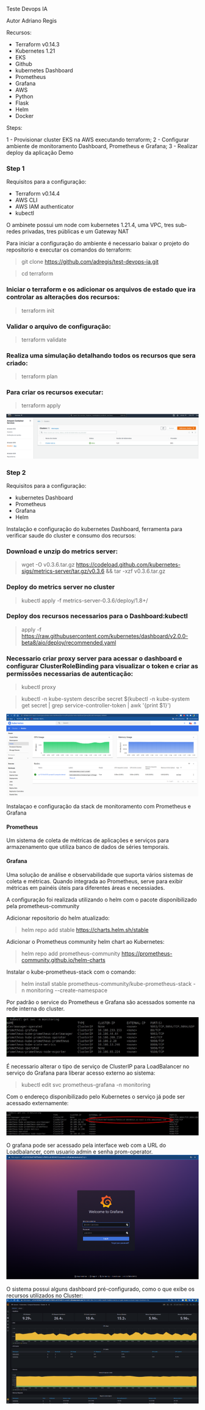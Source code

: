 Teste Devops IA 

Autor Adriano Regis

Recursos:
- Terraform v0.14.3
- Kubernetes 1.21
- EKS
- Github
- kubernetes Dashboard
- Prometheus 
- Grafana
- AWS
- Python
- Flask
- Helm
- Docker


Steps:

1 - Provisionar cluster EKS na AWS executando terraform;
2 - Configurar ambiente de monitoramento Dashboard, Prometheus e Grafana;
3 - Realizar deploy da aplicação Demo


### Step 1

Requisitos para a configuração:
- Terraform v0.14.4
- AWS CLI
- AWS IAM authenticator
- kubectl

O ambinete possui um node com kubernetes 1.21.4, uma VPC, tres sub-redes privadas, tres públicas e um Gateway NAT

Para iniciar a configuração do ambiente é necessario baixar o projeto do repositorio e executar os comandos do terraform:

>git clone https://github.com/adregis/test-devops-ia.git

>cd terraform

### Iniciar o terraform e os adicionar os arquivos de estado que ira controlar as alterações dos recursos:
>terraform init

### Validar o arquivo de configuração:
>terraform validate

### Realiza uma simulação detalhando todos os recursos que sera criado:
>terraform plan

### Para criar os recursos executar:
>terraform apply


![Alt text](https://github.com/adregis/test-devops-ia/blob/main/imagens/eks1.png?raw=true "Console EKS")


### Step 2

Requisitos para a configuração:
- kubernetes Dashboard
- Prometheus 
- Grafana
- Helm

Instalação e configuração do kubernetes Dashboard, ferramenta para verificar saude do cluster e consumo dos recursos:

### Download e unzip do metrics server:
>wget -O v0.3.6.tar.gz https://codeload.github.com/kubernetes-sigs/metrics-server/tar.gz/v0.3.6 && tar -xzf v0.3.6.tar.gz

### Deploy do metrics server no cluster
>kubectl apply -f metrics-server-0.3.6/deploy/1.8+/

### Deploy dos recursos necessarios para o Dashboard:kubectl 
>apply -f https://raw.githubusercontent.com/kubernetes/dashboard/v2.0.0-beta8/aio/deploy/recommended.yaml

### Necessario criar proxy server para acessar o dashboard e configurar ClusterRoleBinding para visualizar o token e criar as permissões necessarias de autenticação:  
>kubectl proxy

>kubectl -n kube-system describe secret $(kubectl -n kube-system get secret | grep service-controller-token | awk '{print $1}')

![Alt text](https://github.com/adregis/test-devops-ia/blob/main/imagens/eks-dash.png?raw=true "Dashboard")


Instalaçao e configuração da stack de monitoramento com Prometheus e Grafana

#### Prometheus

Um sistema de coleta de métricas de aplicações e serviços para armazenamento que utiliza banco de dados de séries temporais.

#### Grafana

Uma solução de análise e observabilidade que suporta vários sistemas de coleta e métricas. Quando integrada ao Prometheus, serve para exibir métricas em painéis úteis para diferentes áreas e necessiades.

A configuração foi realizada utilizando o helm com o pacote disponibilizado pela prometheus-community

Adicionar repositorio do helm atualizado:

>helm repo add stable https://charts.helm.sh/stable

Adicionar o Prometheus community helm chart ao Kubernetes:

>helm repo add prometheus-community https://prometheus-community.github.io/helm-charts

Instalar o kube-prometheus-stack com o comando:

>helm install stable prometheus-community/kube-prometheus-stack -n monitoring --create-namespace

Por padrão o service do Prometheus e Grafana são acessados somente na rede interna do cluster.

![Alt text](https://github.com/adregis/test-devops-ia/blob/main/imagens/service.jpeg?raw=true "Service prometheus e grafana")

É necessario alterar o tipo de serviço de ClusterIP para LoadBalancer no serviço do Grafana para liberar acesso externo ao sistema:

> kubectl edit svc prometheus-grafana -n monitoring 

Com o endereço disponibilizado pelo Kubernetes o serviço já pode ser acessado externamente:

![Alt text](https://github.com/adregis/test-devops-ia/blob/main/imagens/service-grafana.jpeg?raw=true "Service grafana")


O grafana pode ser acessado pela interface web com a URL do Loadbalancer, com usuario admin e senha prom-operator.
![Alt text](https://github.com/adregis/test-devops-ia/blob/main/imagens/grafana1.png?raw=true "Grafana Login")

O sistema possui alguns dashboard pré-configurado, como o que exibe os recursos utilizados no Cluster:
![Alt text](https://github.com/adregis/test-devops-ia/blob/main/imagens/grafana2.png?raw=true "Grafana Dashboar")























